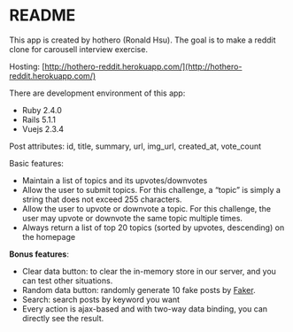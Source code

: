 # README

This app is created by hothero (Ronald Hsu). The goal is to make a reddit clone for carousell interview exercise.

Hosting: [http://hothero-reddit.herokuapp.com/](http://hothero-reddit.herokuapp.com/)

There are development environment of this app:

* Ruby 2.4.0
* Rails 5.1.1
* Vuejs 2.3.4

Post attributes: id, title, summary, url, img_url, created_at, vote_count

Basic features:

* Maintain a list of topics and its upvotes/downvotes
* Allow the user to submit topics. For this challenge, a “topic” is simply a string that does not exceed 255 characters.
* Allow the user to upvote or downvote a topic. For this challenge, the user may upvote or downvote the same topic multiple times.
* Always return a list of top 20 topics (sorted by upvotes, descending) on the homepage

**Bonus features**:

* Clear data button: to clear the in-memory store in our server, and you can test other situations.
* Random data button: randomly generate 10 fake posts by [Faker](https://github.com/stympy/faker).
* Search: search posts by keyword you want
* Every action is ajax-based and with two-way data binding, you can directly see the result.